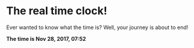 # The real time clock!

Ever wanted to know what the time is? Well, your journey is about to end!

**The time is Nov 28, 2017, 07:52**